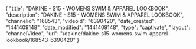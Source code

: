 {
    "title": "DAKINE - S15 - WOMENS SWIM & APPAREL LOOKBOOK",
    "description": "DAKINE - S15 - WOMENS SWIM & APPAREL LOOKBOOK",
    "channelid": "168543",
    "videoid": "6390420",
    "date_created": "1441409148",
    "date_modified": "1441409148",
    "type": "captivate",
    "layout": "channelVideo",
    "url": "\/dakine\/dakine-s15-womens-swim-apparel-lookbook\/168543-6390420"
}